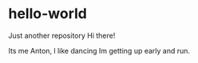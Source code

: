 # hello-world
Just another repository
Hi there! 

Its me Anton, l like dancing
Im getting up early and run. 
